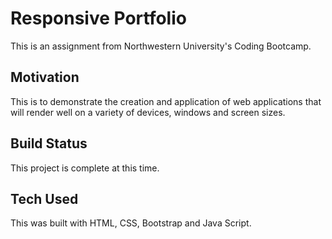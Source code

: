 
# Responsive Portfolio

This is an assignment from Northwestern University's Coding Bootcamp. 

## Motivation

This is to demonstrate the creation and application of web applications that will render well on a variety of devices, windows and screen sizes.

## Build Status

This project is complete at this time.

## Tech Used

This was built with HTML, CSS, Bootstrap and Java Script.







